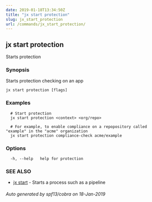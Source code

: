 ```yaml
---
date: 2019-01-18T13:34:50Z
title: "jx start protection"
slug: jx_start_protection
url: /commands/jx_start_protection/
---
```

## jx start protection

Starts protection

### Synopsis

Starts protection checking on an app

```
jx start protection [flags]
```

### Examples

```
  # Start protection
  jx start protection <context> <org/repo>
  
  # For example, to enable compliance on a repopository called "example" in the "acme" organization
  jx start protection compliance-check acme/example
```

### Options

```
  -h, --help   help for protection
```

### SEE ALSO

* [jx start](/commands/jx_start/)	 - Starts a process such as a pipeline

###### Auto generated by spf13/cobra on 18-Jan-2019
